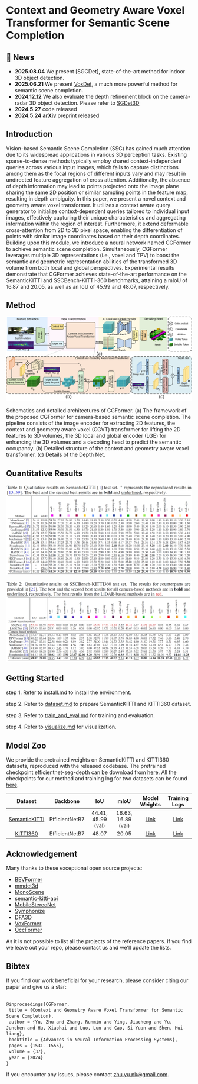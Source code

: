# Context and Geometry Aware Voxel Transformer for Semantic Scene Completion

## 🚀 News
- **2025.08.04** We present [SGCDet], state-of-the-art method for indoor 3D object detection.
- **2025.06.21** We present [VoxDet](https://github.com/vita-epfl/VoxDet), a much more powerful method for semantic scene completion.
- **2024.12.12** We also evaluate the depth refinement block on the camera-radar 3D object detection. Please refer to [SGDet3D](https://github.com/shawnnnkb/SGDet3D)
- **2024.5.27** code released
- **2024.5.24** [**arXiv**](https://arxiv.org/pdf/2405.13675v4) preprint released

## Introduction

Vision-based Semantic Scene Completion (SSC) has gained much attention due to its widespread applications in various 3D perception tasks. Existing sparse-to-dense methods typically employ shared context-independent queries across various input images, which fails to capture distinctions among them as the focal regions of different inputs vary and may result in undirected feature aggregation of cross attention. Additionally, the absence of depth information may lead to points projected onto the image plane sharing the same 2D position or similar sampling points in the feature map, resulting in depth ambiguity. In this paper, we present a novel context and geometry aware voxel transformer. It utilizes a context aware query generator to initialize context-dependent queries tailored to individual input images, effectively capturing their unique characteristics and aggregating information within the region of interest. Furthermore, it extend deformable cross-attention from 2D to 3D pixel space, enabling the differentiation of points with similar image coordinates based on their depth coordinates. Building upon this module, we introduce a neural network named CGFormer to achieve semantic scene completion. Simultaneously, CGFormer leverages multiple 3D representations (i.e., voxel and TPV) to boost the semantic and geometric representation abilities of the transformed 3D volume from both local and global perspectives. Experimental results demonstrate that CGFormer achieves state-of-the-art performance on the SemanticKITTI and SSCBench-KITTI-360 benchmarks, attaining a mIoU of 16.87 and 20.05, as well as an IoU of 45.99 and 48.07, respectively.

## Method

![overview](./docs/Fig_architecture.png)

Schematics and detailed architectures of CGFormer. (a) The framework of the proposed CGFormer for camera-based semantic scene completion. The pipeline consists of the image encoder for extracting 2D features, the context and geometry aware voxel (CGVT) transformer for lifting the 2D features to 3D volumes, the 3D local and global encoder (LGE) for enhancing the 3D volumes and a decoding head to predict the semantic occupancy. (b) Detailed structure of the context and geometry aware voxel transformer. (c) Details of the Depth Net.

## Quantitative Results

![SemanticKITTI](./docs/SemanticKITTI.png)

![KITTI360](./docs/KITTI360.png)

## Getting Started

step 1. Refer to [install.md](./docs/install.md) to install the environment.

step 2. Refer to [dataset.md](./docs/dataset.md) to prepare SemanticKITTI and KITTI360 dataset.

step 3. Refer to [train_and_eval.md](./docs/train_and_eval.md) for training and evaluation.

step 4. Refer to [visualize.md](./docs/visualization.md) for visualization.

## Model Zoo

We provide the pretrained weights on SemanticKITTI and KITTI360 datasets, reproduced with the released codebase. The pretrained checkpoint efficientnet-seg-depth can be download from [here](https://github.com/pkqbajng/CGFormer/releases/download/v1.0/efficientnet-seg-depth.pth). All the checkpoints for our method and training log for two datasets can be found [here](https://github.com/pkqbajng/CGFormer/releases/tag/v1.0).



|                           Dataset                            |    Backbone    |        IoU         |        mIoU        |                        Model Weights                         |                        Training Logs                         |
| :----------------------------------------------------------: | :------------: | :----------------: | :----------------: | :----------------------------------------------------------: | :----------------------------------------------------------: |
| [SemanticKITTI](configs/CGFormer-Efficient-Swin-SemanticKITTI.py) | EfficientNetB7 | 44.41, 45.99 (val) | 16.63, 16.89 (val) | [Link](https://github.com/pkqbajng/CGFormer/releases/download/v1.0/CGFormer-Efficient-Swin-SemanticKITTI.ckpt) | [Link](https://github.com/pkqbajng/CGFormer/releases/download/v1.0/CGFormer-Efficient-Swin-SemanticKITTI.zip) |
|   [KITTI360](configs/CGFormer-Efficient-Swin-KITTI360.py)    | EfficientNetB7 |       48.07        |       20.05        | [Link](https://github.com/pkqbajng/CGFormer/releases/download/v1.0/CGFormer-Efficient-Swin-KITTI360.ckpt) | [Link](https://github.com/pkqbajng/CGFormer/releases/download/v1.0/CGFormer-Efficient-Swin-KITTI360.zip) |

## Acknowledgement

Many thanks to these exceptional open source projects:
- [BEVFormer](https://github.com/fundamentalvision/BEVFormer)
- [mmdet3d](https://github.com/open-mmlab/mmdetection3d)
- [MonoScene](https://github.com/astra-vision/MonoScene)
- [semantic-kitti-api](https://github.com/PRBonn/semantic-kitti-api) 
- [MobileStereoNet](https://github.com/cogsys-tuebingen/mobilestereonet)
- [Symphonize](https://github.com/hustvl/Symphonies.git)
- [DFA3D](https://github.com/IDEA-Research/3D-deformable-attention.git)
- [VoxFormer](https://github.com/NVlabs/VoxFormer.git)
- [OccFormer](https://github.com/zhangyp15/OccFormer.git)

As it is not possible to list all the projects of the reference papers. If you find we leave out your repo, please contact us and we'll update the lists.

## Bibtex

If you find our work beneficial for your research, please consider citing our paper and give us a star:

```

@inproceedings{CGFormer,
 title = {Context and Geometry Aware Voxel Transformer for Semantic Scene Completion},
 author = {Yu, Zhu and Zhang, Runmin and Ying, Jiacheng and Yu, Junchen and Hu, Xiaohai and Luo, Lun and Cao, Si-Yuan and Shen, Hui-liang},
 booktitle = {Advances in Neural Information Processing Systems},
 pages = {1531--1555},
 volume = {37},
 year = {2024}
}
```

If you encounter any issues, please contact zhu.yu.pk@gmail.com.
